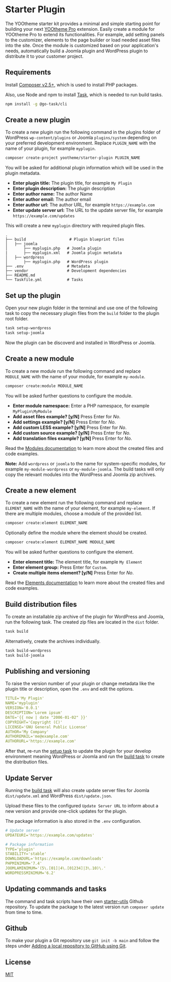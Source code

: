 # Starter Plugin

The YOOtheme starter kit provides a minimal and simple starting point for building your next [YOOtheme Pro](https://yootheme.com) extension. Easily create a module for YOOtheme Pro to extend its functionalities. For example, add setting panels to the customizer, elements to the page builder or load needed asset files into the site. Once the module is customized based on your application's needs, automatically build a Joomla plugin and WordPress plugin to distribute it to your customer project.

## Requirements

Install [Composer v2.5+](https://getcomposer.org/download/), which is used to install PHP packages.

Also, use Node and npm to install [Task](https://taskfile.dev/), which is needed to run build tasks.

```bash
npm install -g @go-task/cli
```

## Create a new plugin

To create a new plugin run the following command in the plugins folder of WordPress `wp-content/plugins` or Joomla `plugins/system` depending on your preferred development environment. Replace `PLUGIN_NAME` with the name of your plugin, for example `myplugin`.

```bash
composer create-project yootheme/starter-plugin PLUGIN_NAME
```

You will be asked for additional plugin information which will be used in the plugin metadata.

- **Enter plugin title:** The plugin title, for example `My Plugin`
- **Enter plugin description:** The plugin description
- **Enter author name:** The author Name
- **Enter author email:** The author email
- **Enter author url:** The author URL, for example `https://example.com`
- **Enter update server url:** The URL to the update server file, for example `https://example.com/updates`

This will create a new `myplugin` directory with required plugin files.

```
.
├── build                   # Plugin blueprint files
│   ├── joomla
│       ├── myplugin.php   # Joomla plugin
|       ├── myplugin.xml   # Joomla plugin metadata
│   ├── wordpress
│       ├── myplugin.php   # WordPress plugin
├── .env                   # Metadata
├── vendor                 # Development dependencies
├── README.md
└── Taskfile.yml           # Tasks
```

## Set up the plugin

Open your new plugin folder in the terminal and use one of the following task to copy the necessary plugin files from the `build` folder to the plugin root folder.

```bash
task setup-wordpress
task setup-joomla
```

Now the plugin can be discoverd and installed in WordPress or Joomla.

## Create a new module

To create a new module run the following command and replace `MODULE_NAME` with the name of your module, for example `my-module`.

```bash
composer create:module MODULE_NAME
```

You will be asked further questions to configure the module.

- **Enter module namespace:** Enter a PHP namespace, for example `MyPlugin\MyModule`
- **Add asset files example? [y/N]** Press Enter for _No_.
- **Add settings example? [y/N]** Press Enter for _No_.
- **Add custom LESS example? [y/N]** Press Enter for _No_.
- **Add custom source example? [y/N]** Press Enter for _No_.
- **Add translation files example? [y/N]** Press Enter for _No_.

Read the [Modules documentation](https://yootheme.com/support/yootheme-pro/joomla/developers-modules) to learn more about the created files and code examples.

**Note:** Add `wordpress` or `joomla` to the name for system-specific modules, for example `my-module-wordpress` or `my-module-joomla`. The build tasks will only copy the relevant modules into the WordPress and Joomla zip archives.

## Create a new element

To create a new element run the following command and replace `ELEMENT_NAME` with the name of your element, for example `my-element`. If there are multiple modules, choose a module of the provided list.

```bash
composer create:element ELEMENT_NAME
```

Optionally define the module where the element should be created.

```bash
composer create:element ELEMENT_NAME MODULE_NAME
```

You will be asked further questions to configure the element.

- **Enter element title:** The element title, for example `My Element`
- **Enter element group:** Press Enter for `Custom`.
- **Create multiple items element? [y/N]** Press Enter for _No_.

Read the [Elements documentation](https://yootheme.com/support/yootheme-pro/joomla/developers-modules) to learn more about the created files and code examples.

## Build distribution files

To create an installable zip archive of the plugin for WordPress and Joomla, run the following task. The created zip files are located in the `dist` folder.

```bash
task build
```

Alternatively, create the archives individually.

```bash
task build-wordpress
task build-joomla
```

## Publishing and versioning

To raise the version number of your plugin or change metadata like the plugin title or description, open the `.env` and edit the options.

```yaml
TITLE='My Plugin'
NAME='myplugin'
VERSION='0.0.1'
DESCRIPTION='Lorem ipsum'
DATE='{{ now | date "2006-01-02" }}'
COPYRIGHT='Copyright (C)'
LICENSE='GNU General Public License'
AUTHOR='My Company'
AUTHOREMAIL='me@example.com'
AUTHORURL='https://example.com'
```

After that, re-run the [setup task](#user-content-set-up-the-plugin) to update the plugin for your develop environment meaning WordPress or Joomla and run the [build task](#user-content-build-distribution-files) to create the distribution files.

## Update Server

Running the [build task](#user-content-build-distribution-files) will also create update server files for Joomla `dist/update.xml` and WordPress `dist/update.json`.

Upload these files to the configured `Update Server URL` to inform about a new version and provide one-click updates for the plugin.

The package information is also stored in the `.env` configuration.

```yaml
# Update server
UPDATEURI='https://example.com/updates'

# Package information
TYPE='plugin'
STABILITY='stable'
DOWNLOADURL='https://example.com/downloads'
PHPMINIMUM='7.4'
JOOMLAMINIMUM='(5\.[01]|4\.[01234]|3\.10)\.'
WORDPRESSMINIMUM='6.2'
```

## Updating commands and tasks

The command and task scripts have their own [starter-utils](https://github.com/yootheme/starter-utils) Github repository. To update the package to the latest version run `composer update` from time to time.

## Github

To make your plugin a Git repository use `git init -b main` and follow the steps under [Adding a local repository to GitHub using Git](https://docs.github.com/en/migrations/importing-source-code/using-the-command-line-to-import-source-code/adding-locally-hosted-code-to-github#adding-a-local-repository-to-github-using-git).

## License

[MIT](https://opensource.org/licenses/MIT)

